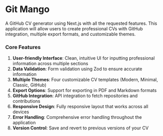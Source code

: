 # Git Mango
A GitHub CV generator using Next.js with all the requested features. This application will allow users to create professional CVs with GitHub integration, multiple export formats, and customizable themes.

### Core Features

1. **User-friendly Interface**: Clean, intuitive UI for inputting professional information across multiple sections
2. **Data Validation**: Form validation using Zod to ensure accurate information
3. **Multiple Themes**: Four customizable CV templates (Modern, Minimal, Classic, GitHub)
4. **Export Options**: Support for exporting in PDF and Markdown formats
5. **GitHub Integration**: API integration to fetch repositories and contributions
6. **Responsive Design**: Fully responsive layout that works across all devices
7. **Error Handling**: Comprehensive error handling throughout the application
8. **Version Control**: Save and revert to previous versions of your CV
